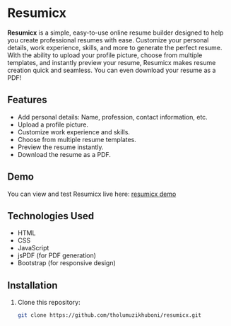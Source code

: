 # Resumicx

**Resumicx** is a simple, easy-to-use online resume builder designed to help you create professional resumes with ease. Customize your personal details, work experience, skills, and more to generate the perfect resume. With the ability to upload your profile picture, choose from multiple templates, and instantly preview your resume, Resumicx makes resume creation quick and seamless. You can even download your resume as a PDF!

## Features

- Add personal details: Name, profession, contact information, etc.
- Upload a profile picture.
- Customize work experience and skills.
- Choose from multiple resume templates.
- Preview the resume instantly.
- Download the resume as a PDF.

## Demo

You can view and test Resumicx live here: [resumicx demo](https://resumicx.tholumuzi.co.za)

## Technologies Used

- HTML
- CSS
- JavaScript
- jsPDF (for PDF generation)
- Bootstrap (for responsive design)

## Installation

1. Clone this repository:
   ```bash
   git clone https://github.com/tholumuzikhuboni/resumicx.git
